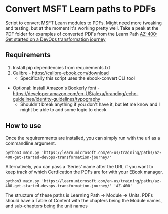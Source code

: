 # Convert MSFT Learn paths to PDFs

Script to convert MSFT Learn modules to PDFs. Might need more tweaking and testing, but at the moment it's working pretty well. Take a peak at the PDF folder for examples of converted PDFs from the Learn Path [AZ-400: Get started on a DevOps transformation journey](https://learn.microsoft.com/en-us/training/paths/az-400-get-started-devops-transformation-journey/)

## Requirements
1. Install pip dependencies from requirements.txt
2. Calibre - https://calibre-ebook.com/download
    - Specifically this script uses the ebook-convert CLI tool
- Optional: Install Amazon's Bookerly font - https://developer.amazon.com/en-US/alexa/branding/echo-guidelines/identity-guidelines/typography
  - Shouldn't break anything if you don't have it, but let me know and I might be able to add some logic to check

## How to use
Once the requiremments are installed, you can simply run with the url as a commandline argument.

```
python3 main.py 'https://learn.microsoft.com/en-us/training/paths/az-400-get-started-devops-transformation-journey/'
```

Alternatively, you can pass a 'Series' name after the URL if you want to keep track of which Certfication the PDFs are for with your EBook manager.
```
python3 main.py 'https://learn.microsoft.com/en-us/training/paths/az-400-get-started-devops-transformation-journey/' 'AZ-400'
```

The structure of these paths is Learning Path -> Module -> Units. PDFs should have a Table of Content with the chapters being the Module names, and sub-chapters being the unit names